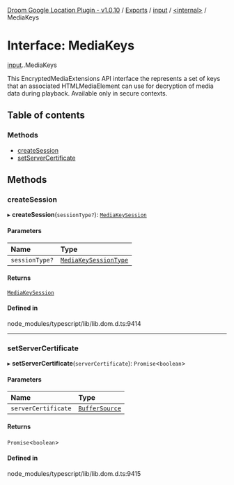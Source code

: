 [Droom Google Location Plugin - v1.0.10](../README.md) / [Exports](../modules.md) / [input](../modules/input.md) / [<internal\>](../modules/input._internal_.md) / MediaKeys

# Interface: MediaKeys

[input](../modules/input.md).[<internal>](../modules/input._internal_.md).MediaKeys

This EncryptedMediaExtensions API interface the represents a set of keys that an associated HTMLMediaElement can use for decryption of media data during playback.
Available only in secure contexts.

## Table of contents

### Methods

- [createSession](input._internal_.MediaKeys.md#createsession)
- [setServerCertificate](input._internal_.MediaKeys.md#setservercertificate)

## Methods

### createSession

▸ **createSession**(`sessionType?`): [`MediaKeySession`](../modules/input._internal_.md#mediakeysession)

#### Parameters

| Name | Type |
| :------ | :------ |
| `sessionType?` | [`MediaKeySessionType`](../modules/input._internal_.md#mediakeysessiontype) |

#### Returns

[`MediaKeySession`](../modules/input._internal_.md#mediakeysession)

#### Defined in

node_modules/typescript/lib/lib.dom.d.ts:9414

___

### setServerCertificate

▸ **setServerCertificate**(`serverCertificate`): `Promise`<`boolean`\>

#### Parameters

| Name | Type |
| :------ | :------ |
| `serverCertificate` | [`BufferSource`](../modules/input._internal_.md#buffersource) |

#### Returns

`Promise`<`boolean`\>

#### Defined in

node_modules/typescript/lib/lib.dom.d.ts:9415
